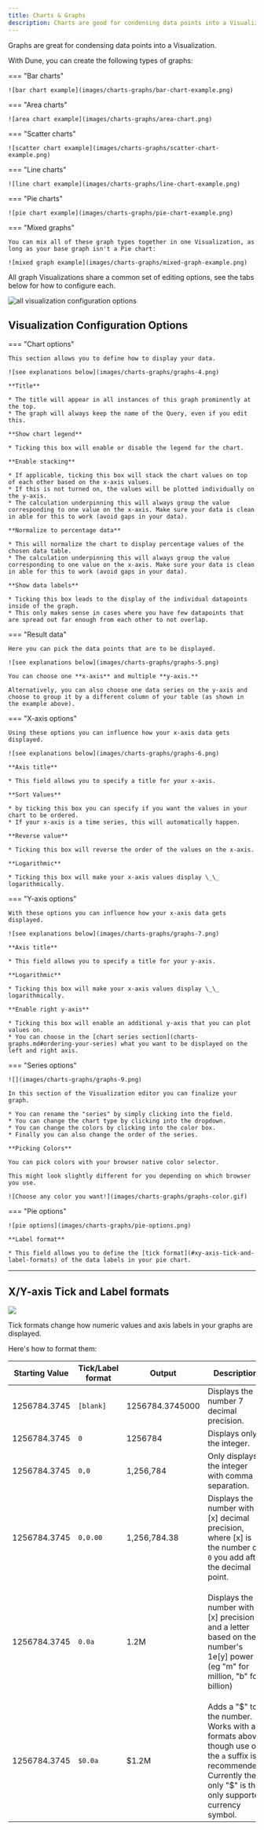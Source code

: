 ```yaml
---
title: Charts & Graphs
description: Charts are good for condensing data points into a Visualization. Learn how to make them here!
---
```


Graphs are great for condensing data points into a Visualization.

With Dune, you can create the following types of graphs:

=== "Bar charts"

    ![bar chart example](images/charts-graphs/bar-chart-example.png)

=== "Area charts"

    ![area chart example](images/charts-graphs/area-chart.png)

=== "Scatter charts"

    ![scatter chart example](images/charts-graphs/scatter-chart-example.png)

=== "Line charts"

    ![line chart example](images/charts-graphs/line-chart-example.png)

=== "Pie charts"

    ![pie chart example](images/charts-graphs/pie-chart-example.png)

=== "Mixed graphs"

    You can mix all of these graph types together in one Visualization, as long as your base graph isn't a Pie chart:

    ![mixed graph example](images/charts-graphs/mixed-graph-example.png)

All graph Visualizations share a common set of editing options, see the tabs below for how to configure each.

![all visualization configuration options](images/charts-graphs/all-visualization-configuration-options.png)

## Visualization Configuration Options

=== "Chart options"

    This section allows you to define how to display your data.

    ![see explanations below](images/charts-graphs/graphs-4.png)

    **Title**

    * The title will appear in all instances of this graph prominently at the top.
    * The graph will always keep the name of the Query, even if you edit this.

    **Show chart legend**

    * Ticking this box will enable or disable the legend for the chart.

    **Enable stacking**

    * If applicable, ticking this box will stack the chart values on top of each other based on the x-axis values.
    * If this is not turned on, the values will be plotted individually on the y-axis.
    * The calculation underpinning this will always group the value corresponding to one value on the x-axis. Make sure your data is clean in able for this to work (avoid gaps in your data).

    **Normalize to percentage data**

    * This will normalize the chart to display percentage values of the chosen data table.
    * The calculation underpinning this will always group the value corresponding to one value on the x-axis. Make sure your data is clean in able for this to work (avoid gaps in your data).

    **Show data labels**

    * Ticking this box leads to the display of the individual datapoints inside of the graph.
    * This only makes sense in cases where you have few datapoints that are spread out far enough from each other to not overlap.

=== "Result data"

    Here you can pick the data points that are to be displayed.

    ![see explanations below](images/charts-graphs/graphs-5.png)

    You can choose one **x-axis** and multiple **y-axis.**

    Alternatively, you can also choose one data series on the y-axis and choose to group it by a different column of your table (as shown in the example above).

=== "X-axis options"

    Using these options you can influence how your x-axis data gets displayed.

    ![see explanations below](images/charts-graphs/graphs-6.png)

    **Axis title**

    * This field allows you to specify a title for your x-axis.

    **Sort Values**

    * by ticking this box you can specify if you want the values in your chart to be ordered.
    * If your x-axis is a time series, this will automatically happen.

    **Reverse value**

    * Ticking this box will reverse the order of the values on the x-axis.

    **Logarithmic**

    * Ticking this box will make your x-axis values display \_\_ logarithmically.

=== "Y-axis options"

    With these options you can influence how your x-axis data gets displayed.

    ![see explanations below](images/charts-graphs/graphs-7.png)

    **Axis title**

    * This field allows you to specify a title for your y-axis.

    **Logarithmic**

    * Ticking this box will make your x-axis values display \_\_ logarithmically.

    **Enable right y-axis**

    * Ticking this box will enable an additional y-axis that you can plot values on.
    * You can choose in the [chart series section](charts-graphs.md#ordering-your-series) what you want to be displayed on the left and right axis.

=== "Series options"

    ![](images/charts-graphs/graphs-9.png)

    In this section of the Visualization editor you can finalize your graph.

    * You can rename the "series" by simply clicking into the field.
    * You can change the chart type by clicking into the dropdown.
    * You can change the colors by clicking into the color box.
    * Finally you can also change the order of the series.

    **Picking Colors**

    You can pick colors with your browser native color selector.

    This might look slightly different for you depending on which browser you use.

    ![Choose any color you want!](images/charts-graphs/graphs-color.gif)

=== "Pie options"
    
    ![pie options](images/charts-graphs/pie-options.png)
    
    **Label format**

    * This field allows you to define the [tick format](#xy-axis-tick-and-label-formats) of the data labels in your pie chart.

***

## X/Y-axis Tick and Label formats

![](images/charts-graphs/graphs-8.png)

Tick formats change how numeric values and axis labels in your graphs are displayed.

Here's how to format them:

| Starting Value        | Tick/Label format | Output          | Description                                                                                                                                           |
| ------------ | ----------- | --------------- | ----------------------------------------------------------------------------------------------------------------------------------------------------- |
| 1256784.3745 | `[blank]`  | 1256784.3745000 | Displays the number 7 decimal precision.                                                                                                                |
| 1256784.3745 | `0`           | 1256784         | Displays only the integer.                                                                                                                            |
| 1256784.3745 | `0,0`         | 1,256,784       | Only displays the integer with comma separation.                                                                                                      |
| 1256784.3745 | `0,0.00`      | 1,256,784.38    | Displays the number with [x] decimal precision, where [x] is the number of `0` you add after the decimal point.                                                                |
| 1256784.3745 | `0.0a`     | 1.2M            | <p>Displays the number with [x] precision and a letter based on the number's 1e[y] power (eg "m" for million, "b" for billion)  |
| 1256784.3745 | `$0.0a`    | $1.2M           | Adds a "\$" to the number. Works with all formats above though use of the `a` suffix is recommended. Currently the only "\$" is the only supported currency symbol.                                                                                      |